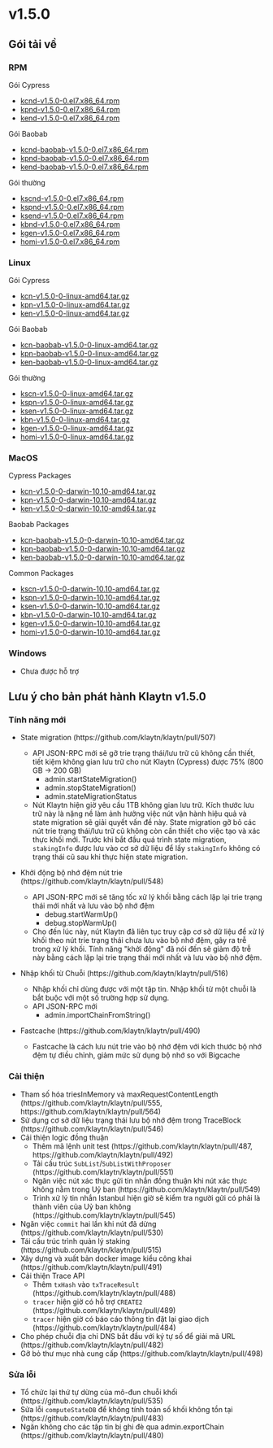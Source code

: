 # v1.5.0

## Gói tải về <a id="package-downloads"></a>

### RPM <a id="rpm"></a>

Gói Cypress

- [kcnd-v1.5.0-0.el7.x86_64.rpm](http://packages.klaytn.net/klaytn/v1.5.0/kcnd-v1.5.0-0.el7.x86_64.rpm)
- [kpnd-v1.5.0-0.el7.x86_64.rpm](http://packages.klaytn.net/klaytn/v1.5.0/kpnd-v1.5.0-0.el7.x86_64.rpm)
- [kend-v1.5.0-0.el7.x86_64.rpm](http://packages.klaytn.net/klaytn/v1.5.0/kend-v1.5.0-0.el7.x86_64.rpm)

Gói Baobab

- [kcnd-baobab-v1.5.0-0.el7.x86_64.rpm](http://packages.klaytn.net/klaytn/v1.5.0/kcnd-baobab-v1.5.0-0.el7.x86_64.rpm)
- [kpnd-baobab-v1.5.0-0.el7.x86_64.rpm](http://packages.klaytn.net/klaytn/v1.5.0/kpnd-baobab-v1.5.0-0.el7.x86_64.rpm)
- [kend-baobab-v1.5.0-0.el7.x86_64.rpm](http://packages.klaytn.net/klaytn/v1.5.0/kend-baobab-v1.5.0-0.el7.x86_64.rpm)

Gói thường

- [kscnd-v1.5.0-0.el7.x86_64.rpm](http://packages.klaytn.net/klaytn/v1.5.0/kscnd-v1.5.0-0.el7.x86_64.rpm)
- [kspnd-v1.5.0-0.el7.x86_64.rpm](http://packages.klaytn.net/klaytn/v1.5.0/kspnd-v1.5.0-0.el7.x86_64.rpm)
- [ksend-v1.5.0-0.el7.x86_64.rpm](http://packages.klaytn.net/klaytn/v1.5.0/ksend-v1.5.0-0.el7.x86_64.rpm)
- [kbnd-v1.5.0-0.el7.x86_64.rpm](http://packages.klaytn.net/klaytn/v1.5.0/kbnd-v1.5.0-0.el7.x86_64.rpm)
- [kgen-v1.5.0-0.el7.x86_64.rpm](http://packages.klaytn.net/klaytn/v1.5.0/kgen-v1.5.0-0.el7.x86_64.rpm)
- [homi-v1.5.0-0.el7.x86_64.rpm](http://packages.klaytn.net/klaytn/v1.5.0/homi-v1.5.0-0.el7.x86_64.rpm)

### Linux <a id="linux"></a>

Gói Cypress

- [kcn-v1.5.0-0-linux-amd64.tar.gz](http://packages.klaytn.net/klaytn/v1.5.0/kcn-v1.5.0-0-linux-amd64.tar.gz)
- [kpn-v1.5.0-0-linux-amd64.tar.gz](http://packages.klaytn.net/klaytn/v1.5.0/kpn-v1.5.0-0-linux-amd64.tar.gz)
- [ken-v1.5.0-0-linux-amd64.tar.gz](http://packages.klaytn.net/klaytn/v1.5.0/ken-v1.5.0-0-linux-amd64.tar.gz)

Gói Baobab

- [kcn-baobab-v1.5.0-0-linux-amd64.tar.gz](http://packages.klaytn.net/klaytn/v1.5.0/kcn-baobab-v1.5.0-0-linux-amd64.tar.gz)
- [kpn-baobab-v1.5.0-0-linux-amd64.tar.gz](http://packages.klaytn.net/klaytn/v1.5.0/kpn-baobab-v1.5.0-0-linux-amd64.tar.gz)
- [ken-baobab-v1.5.0-0-linux-amd64.tar.gz](http://packages.klaytn.net/klaytn/v1.5.0/ken-baobab-v1.5.0-0-linux-amd64.tar.gz)

Gói thường

- [kscn-v1.5.0-0-linux-amd64.tar.gz](http://packages.klaytn.net/klaytn/v1.5.0/kscn-v1.5.0-0-linux-amd64.tar.gz)
- [kspn-v1.5.0-0-linux-amd64.tar.gz](http://packages.klaytn.net/klaytn/v1.5.0/kspn-v1.5.0-0-linux-amd64.tar.gz)
- [ksen-v1.5.0-0-linux-amd64.tar.gz](http://packages.klaytn.net/klaytn/v1.5.0/ksen-v1.5.0-0-linux-amd64.tar.gz)
- [kbn-v1.5.0-0-linux-amd64.tar.gz](http://packages.klaytn.net/klaytn/v1.5.0/kbn-v1.5.0-0-linux-amd64.tar.gz)
- [kgen-v1.5.0-0-linux-amd64.tar.gz](http://packages.klaytn.net/klaytn/v1.5.0/kgen-v1.5.0-0-linux-amd64.tar.gz)
- [homi-v1.5.0-0-linux-amd64.tar.gz](http://packages.klaytn.net/klaytn/v1.5.0/homi-v1.5.0-0-linux-amd64.tar.gz)

### MacOS <a id="macos"></a>

Cypress Packages

- [kcn-v1.5.0-0-darwin-10.10-amd64.tar.gz](http://packages.klaytn.net/klaytn/v1.5.0/kcn-v1.5.0-0-darwin-10.10-amd64.tar.gz)
- [kpn-v1.5.0-0-darwin-10.10-amd64.tar.gz](http://packages.klaytn.net/klaytn/v1.5.0/kpn-v1.5.0-0-darwin-10.10-amd64.tar.gz)
- [ken-v1.5.0-0-darwin-10.10-amd64.tar.gz](http://packages.klaytn.net/klaytn/v1.5.0/ken-v1.5.0-0-darwin-10.10-amd64.tar.gz)

Baobab Packages

- [kcn-baobab-v1.5.0-0-darwin-10.10-amd64.tar.gz](http://packages.klaytn.net/klaytn/v1.5.0/kcn-baobab-v1.5.0-0-darwin-10.10-amd64.tar.gz)
- [kpn-baobab-v1.5.0-0-darwin-10.10-amd64.tar.gz](http://packages.klaytn.net/klaytn/v1.5.0/kpn-baobab-v1.5.0-0-darwin-10.10-amd64.tar.gz)
- [ken-baobab-v1.5.0-0-darwin-10.10-amd64.tar.gz](http://packages.klaytn.net/klaytn/v1.5.0/ken-baobab-v1.5.0-0-darwin-10.10-amd64.tar.gz)

Common Packages

- [kscn-v1.5.0-0-darwin-10.10-amd64.tar.gz](http://packages.klaytn.net/klaytn/v1.5.0/kscn-v1.5.0-0-darwin-10.10-amd64.tar.gz)
- [kspn-v1.5.0-0-darwin-10.10-amd64.tar.gz](http://packages.klaytn.net/klaytn/v1.5.0/kspn-v1.5.0-0-darwin-10.10-amd64.tar.gz)
- [ksen-v1.5.0-0-darwin-10.10-amd64.tar.gz](http://packages.klaytn.net/klaytn/v1.5.0/ksen-v1.5.0-0-darwin-10.10-amd64.tar.gz)
- [kbn-v1.5.0-0-darwin-10.10-amd64.tar.gz](http://packages.klaytn.net/klaytn/v1.5.0/kbn-v1.5.0-0-darwin-10.10-amd64.tar.gz)
- [kgen-v1.5.0-0-darwin-10.10-amd64.tar.gz](http://packages.klaytn.net/klaytn/v1.5.0/kgen-v1.5.0-0-darwin-10.10-amd64.tar.gz)
- [homi-v1.5.0-0-darwin-10.10-amd64.tar.gz](http://packages.klaytn.net/klaytn/v1.5.0/homi-v1.5.0-0-darwin-10.10-amd64.tar.gz)

### Windows <a id="windows"></a>

- Chưa được hỗ trợ

## Lưu ý cho bản phát hành Klaytn v1.5.0 <a id="release-notes-for-klaytn-v1-5-0"></a>

### Tính năng mới <a id="new-features"></a>

- State migration (https\://github.com/klaytn/klaytn/pull/507)
  - API JSON-RPC mới sẽ gỡ trie trạng thái/lưu trữ cũ không cần thiết, tiết kiệm không gian lưu trữ cho nút Klaytn (Cypress) được 75% (800 GB -> 200 GB)
    - admin.startStateMigration()
    - admin.stopStateMigration()
    - admin.stateMigrationStatus
  - Nút Klaytn hiện giờ yêu cầu 1TB không gian lưu trữ. Kích thước lưu trữ này là nặng nề làm ảnh hưởng việc nút vận hành hiệu quả và state migration sẽ giải quyết vấn đề này. State migration gỡ bỏ các nút trie trạng thái/lưu trữ cũ không còn cần thiết cho việc tạo và xác thực khối mới. Trước khi bắt đầu quá trình state migration, `stakingInfo` được lưu vào cơ sở dữ liệu để lấy `stakingInfo` không có trạng thái cũ sau khi thực hiện state migration.

- Khởi động bộ nhớ đệm nút trie (https\://github.com/klaytn/klaytn/pull/548)
  - API JSON-RPC mới sẽ tăng tốc xử lý khối bằng cách lặp lại trie trạng thái mới nhất và lưu vào bộ nhớ đệm
    - debug.startWarmUp()
    - debug.stopWarmUp()
  - Cho đến lúc này, nút Klaytn đã liên tục truy cập cơ sở dữ liệu để xử lý khối theo nút trie trạng thái chưa lưu vào bộ nhớ đệm, gây ra trễ trong xử lý khối. Tính năng "khởi động" đã nói đến sẽ giảm độ trễ này bằng cách lặp lại trie trạng thái mới nhất và lưu vào bộ nhớ đệm.

- Nhập khối từ Chuỗi (https\://github.com/klaytn/klaytn/pull/516)
  - Nhập khối chỉ dùng được với một tập tin. Nhập khối từ một chuỗi là bắt buộc với một số trường hợp sử dụng.
  - API JSON-RPC mới
    - admin.importChainFromString()

- Fastcache (https\://github.com/klaytn/klaytn/pull/490)
  - Fastcache là cách lưu nút trie vào bộ nhớ đệm với kích thước bộ nhớ đệm tự điều chỉnh, giảm mức sử dụng bộ nhớ so với Bigcache

### Cải thiện <a id='improvements'></a>

- Tham số hóa triesInMemory và maxRequestContentLength (https\://github.com/klaytn/klaytn/pull/555, https\://github.com/klaytn/klaytn/pull/564)
- Sử dụng cơ sở dữ liệu trạng thái lưu bộ nhớ đệm trong TraceBlock (https\://github.com/klaytn/klaytn/pull/546)
- Cải thiện logic đồng thuận
  - Thêm mã lệnh unit test (https\://github.com/klaytn/klaytn/pull/487, https\://github.com/klaytn/klaytn/pull/492)
  - Tải cấu trúc `SubList`/`SubListWithProposer` (https\://github.com/klaytn/klaytn/pull/551)
  - Ngăn việc nút xác thực gửi tin nhắn đồng thuận khi nút xác thực không nằm trong Uỷ ban (https\://github.com/klaytn/klaytn/pull/549)
  - Trình xử lý tin nhắn Istanbul hiện giờ sẽ kiểm tra người gửi có phải là thành viên của Uỷ ban không (https\://github.com/klaytn/klaytn/pull/545)
- Ngăn việc `commit` hai lần khi nút đã dừng (https\://github.com/klaytn/klaytn/pull/530)
- Tái cấu trúc trình quản lý staking (https\://github.com/klaytn/klaytn/pull/515)
- Xây dựng và xuất bản docker image kiểu công khai (https\://github.com/klaytn/klaytn/pull/491)
- Cải thiện Trace API
  - Thêm `txHash` vào `txTraceResult` (https\://github.com/klaytn/klaytn/pull/488)
  - `tracer` hiện giờ có hỗ trợ `CREATE2` (https\://github.com/klaytn/klaytn/pull/489)
  - `tracer` hiện giờ có báo cáo thông tin đặt lại giao dịch (https\://github.com/klaytn/klaytn/pull/484)
- Cho phép chuỗi địa chỉ DNS bắt đầu với ký tự số để giải mã URL (https\://github.com/klaytn/klaytn/pull/482)
- Gỡ bỏ thư mục nhà cung cấp (https\://github.com/klaytn/klaytn/pull/498)

### Sửa lỗi <a id='fixes'></a>

- Tổ chức lại thứ tự dừng của mô-đun chuỗi khối (https\://github.com/klaytn/klaytn/pull/535)
- Sửa lỗi `computeStateDB` để không tính toán số khối không tồn tại (https\://github.com/klaytn/klaytn/pull/483)
- Ngăn không cho các tập tin bị ghi đè qua admin.exportChain (https\://github.com/klaytn/klaytn/pull/480)
